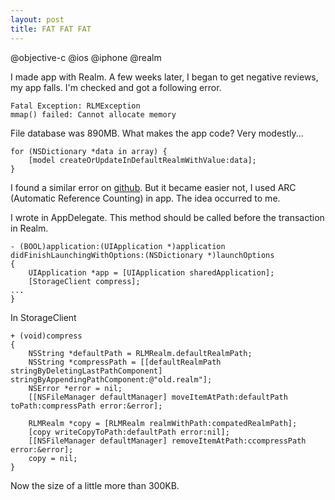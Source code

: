 ```yaml
---
layout: post
title: FAT FAT FAT
---
```

@objective-c @ios @iphone @realm

I made app with Realm. A few weeks later, I began to get negative reviews, my app falls. I'm checked and got a following error.

```
Fatal Exception: RLMException
mmap() failed: Cannot allocate memory
```

File database was 890MB. What makes the app code? Very modestly...

```
for (NSDictionary *data in array) {
    [model createOrUpdateInDefaultRealmWithValue:data];
}
```

I found a similar error on [github](https://github.com/realm/realm-cocoa/issues/1159). But it became easier not, I used ARC (Automatic Reference Counting) in app. The idea occurred to me.

I wrote in AppDelegate. This method should be called before the transaction in Realm.

```
- (BOOL)application:(UIApplication *)application didFinishLaunchingWithOptions:(NSDictionary *)launchOptions
{
    UIApplication *app = [UIApplication sharedApplication];
    [StorageClient compress];
...
}
```

In StorageClient

```
+ (void)compress
{
    NSString *defaultPath = RLMRealm.defaultRealmPath;
    NSString *compressPath = [[defaultRealmPath stringByDeletingLastPathComponent] stringByAppendingPathComponent:@"old.realm"];
    NSError *error = nil;
    [[NSFileManager defaultManager] moveItemAtPath:defaultPath toPath:compressPath error:&error];

    RLMRealm *copy = [RLMRealm realmWithPath:compatedRealmPath];
    [copy writeCopyToPath:defaultPath error:nil];
    [[NSFileManager defaultManager] removeItemAtPath:ccompressPath error:&error];
    copy = nil;
}
```
Now the size of a little more than 300KB.